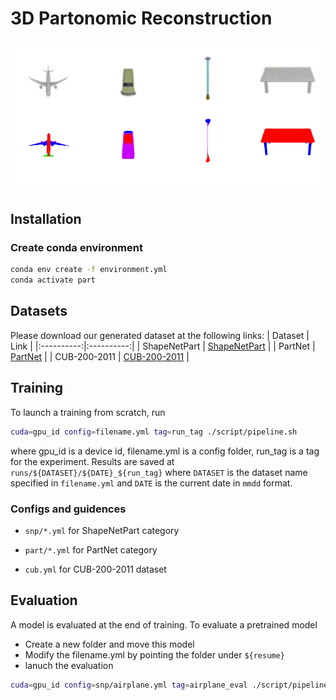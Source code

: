 # 3D Partonomic Reconstruction
  
![Qualitative Results](teaser.gif)
## Installation
### Create conda environment
```bash
conda env create -f environment.yml
conda activate part
```
## Datasets
Please download our generated dataset at the following links:
| Dataset | Link |
|:----------:|:----------:|
| ShapeNetPart | [ShapeNetPart](https://huggingface.co/datasets/xiaoqian12/Partonomic/blob/main/ShapeNetPart.zip) |
| PartNet | [PartNet](https://huggingface.co/datasets/xiaoqian12/Partonomic/blob/main/PartNet.zip) |
| CUB-200-2011 | [CUB-200-2011](https://huggingface.co/datasets/xiaoqian12/Partonomic/blob/main/cub_new.zip) |
## Training
To launch a training from scratch, run
```bash
cuda=gpu_id config=filename.yml tag=run_tag ./script/pipeline.sh
```
where gpu_id is a device id, filename.yml is a config folder, run_tag is a tag for the experiment. 
Results are saved at ```runs/${DATASET}/${DATE}_${run_tag}``` where ```DATASET``` is the dataset name specified in ```filename.yml``` and ```DATE``` is the current date in ```mmdd``` format. 

### Configs and guidences
- ```snp/*.yml``` for ShapeNetPart category

- ```part/*.yml``` for PartNet category

- ```cub.yml``` for CUB-200-2011 dataset

## Evaluation
A model is evaluated at the end of training. To evaluate a pretrained model
- Create a new folder and move this model
- Modify the filename.yml by pointing the folder under ```${resume}```
- lanuch the evaluation
```bash
cuda=gpu_id config=snp/airplane.yml tag=airplane_eval ./script/pipeline.sh
```
